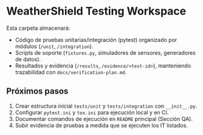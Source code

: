 # WeatherShield Testing Workspace

Esta carpeta almacenará:

- Código de pruebas unitarias/integración (pytest) organizado por módulos (`/unit`, `/integration`).
- Scripts de soporte (`fixtures.py`, simuladores de sensores, generadores de datos).
- Resultados y evidencia (`/results`, `/evidence/<test-id>`), manteniendo trazabilidad con `docs/verification-plan.md`.

## Próximos pasos

1. Crear estructura inicial `tests/unit` y `tests/integration` con `__init__.py`.
2. Configurar `pytest.ini` y `tox.ini` para ejecución local y en CI.
3. Documentar comandos de ejecución en `README` principal (Sección QA).
4. Subir evidencia de pruebas a medida que se ejecuten los IT listados.
